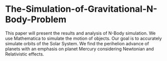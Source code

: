 # The-Simulation-of-Gravitational-N-Body-Problem
This paper will present the results and analysis of N-Body simulation. We use Mathematica to simulate the motion of objects. Our goal is to accurately simulate orbits of the Solar System. We find the perihelion advance of planets with an emphasis on planet Mercury considering Newtonian and Relativistic effects.
